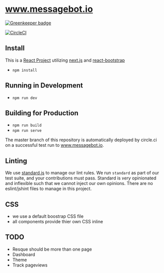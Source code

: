 # www.messagebot.io

[![Greenkeeper badge](https://badges.greenkeeper.io/messagebot/messagebot-www.svg)](https://greenkeeper.io/)

[![CircleCI](https://circleci.com/gh/messagebot/messagebot-www.svg?style=svg)](https://circleci.com/gh/messagebot/messagebot-www)

## Install
This is a [React Project](https://facebook.github.io/react/) utilizing [next.js](https://github.com/zeit/next.js/) and [react-bootstrap](https://react-bootstrap.github.io/)

- `npm install`

## Running in Development
- `npm run dev`

## Building for Production

- `npm run build`
- `npm run serve`

The master branch of this repository is automatically deployed by circle.ci on a successful test run to www.messagebot.io.  

## Linting

We use [standard.js](https://standardjs.com) to manage our lint rules.  We run `standard` as part of our test suite, and your contributions must pass.  Standard is *very* opinionated and inflexible such that we cannot inject our own opinions.  There are no eslint/jshint files to manage in this project.  

## CSS
- we use a default boostrap CSS file
- all components provide thier own CSS inline

## TODO
* Resque should be more than one page
* Dashboard
* Theme
* Track pageviews
